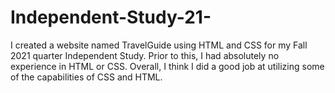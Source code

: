 # Independent-Study-21-
I created a website named TravelGuide using HTML and CSS for my Fall 2021 quarter Independent Study. 
Prior to this, I had absolutely no experience in HTML or CSS. Overall, I think I did a good job at utilizing 
some of the capabilities of CSS and HTML.
